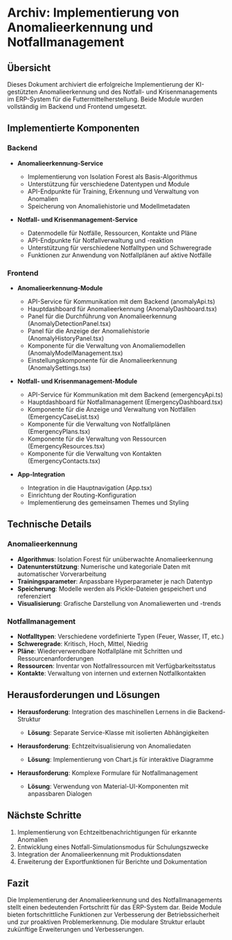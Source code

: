 # Archiv: Implementierung von Anomalieerkennung und Notfallmanagement

## Übersicht
Dieses Dokument archiviert die erfolgreiche Implementierung der KI-gestützten Anomalieerkennung und des Notfall- und Krisenmanagements im ERP-System für die Futtermittelherstellung. Beide Module wurden vollständig im Backend und Frontend umgesetzt.

## Implementierte Komponenten

### Backend
- **Anomalieerkennung-Service**
  - Implementierung von Isolation Forest als Basis-Algorithmus
  - Unterstützung für verschiedene Datentypen und Module
  - API-Endpunkte für Training, Erkennung und Verwaltung von Anomalien
  - Speicherung von Anomaliehistorie und Modellmetadaten

- **Notfall- und Krisenmanagement-Service**
  - Datenmodelle für Notfälle, Ressourcen, Kontakte und Pläne
  - API-Endpunkte für Notfallverwaltung und -reaktion
  - Unterstützung für verschiedene Notfalltypen und Schweregrade
  - Funktionen zur Anwendung von Notfallplänen auf aktive Notfälle

### Frontend
- **Anomalieerkennung-Module**
  - API-Service für Kommunikation mit dem Backend (anomalyApi.ts)
  - Hauptdashboard für Anomalieerkennung (AnomalyDashboard.tsx)
  - Panel für die Durchführung von Anomalieerkennung (AnomalyDetectionPanel.tsx)
  - Panel für die Anzeige der Anomaliehistorie (AnomalyHistoryPanel.tsx)
  - Komponente für die Verwaltung von Anomaliemodellen (AnomalyModelManagement.tsx)
  - Einstellungskomponente für die Anomalieerkennung (AnomalySettings.tsx)

- **Notfall- und Krisenmanagement-Module**
  - API-Service für Kommunikation mit dem Backend (emergencyApi.ts)
  - Hauptdashboard für Notfallmanagement (EmergencyDashboard.tsx)
  - Komponente für die Anzeige und Verwaltung von Notfällen (EmergencyCaseList.tsx)
  - Komponente für die Verwaltung von Notfallplänen (EmergencyPlans.tsx)
  - Komponente für die Verwaltung von Ressourcen (EmergencyResources.tsx)
  - Komponente für die Verwaltung von Kontakten (EmergencyContacts.tsx)

- **App-Integration**
  - Integration in die Hauptnavigation (App.tsx)
  - Einrichtung der Routing-Konfiguration
  - Implementierung des gemeinsamen Themes und Styling

## Technische Details

### Anomalieerkennung
- **Algorithmus**: Isolation Forest für unüberwachte Anomalieerkennung
- **Datenunterstützung**: Numerische und kategoriale Daten mit automatischer Vorverarbeitung
- **Trainingsparameter**: Anpassbare Hyperparameter je nach Datentyp
- **Speicherung**: Modelle werden als Pickle-Dateien gespeichert und referenziert
- **Visualisierung**: Grafische Darstellung von Anomaliewerten und -trends

### Notfallmanagement
- **Notfalltypen**: Verschiedene vordefinierte Typen (Feuer, Wasser, IT, etc.)
- **Schweregrade**: Kritisch, Hoch, Mittel, Niedrig
- **Pläne**: Wiederverwendbare Notfallpläne mit Schritten und Ressourcenanforderungen
- **Ressourcen**: Inventar von Notfallressourcen mit Verfügbarkeitsstatus
- **Kontakte**: Verwaltung von internen und externen Notfallkontakten

## Herausforderungen und Lösungen
- **Herausforderung**: Integration des maschinellen Lernens in die Backend-Struktur
  - **Lösung**: Separate Service-Klasse mit isolierten Abhängigkeiten
  
- **Herausforderung**: Echtzeitvisualisierung von Anomaliedaten
  - **Lösung**: Implementierung von Chart.js für interaktive Diagramme

- **Herausforderung**: Komplexe Formulare für Notfallmanagement
  - **Lösung**: Verwendung von Material-UI-Komponenten mit anpassbaren Dialogen

## Nächste Schritte
1. Implementierung von Echtzeitbenachrichtigungen für erkannte Anomalien
2. Entwicklung eines Notfall-Simulationsmodus für Schulungszwecke
3. Integration der Anomalieerkennung mit Produktionsdaten
4. Erweiterung der Exportfunktionen für Berichte und Dokumentation

## Fazit
Die Implementierung der Anomalieerkennung und des Notfallmanagements stellt einen bedeutenden Fortschritt für das ERP-System dar. Beide Module bieten fortschrittliche Funktionen zur Verbesserung der Betriebssicherheit und zur proaktiven Problemerkennung. Die modulare Struktur erlaubt zukünftige Erweiterungen und Verbesserungen. 